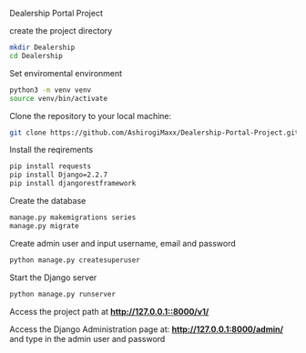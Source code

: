 Dealership Portal Project

create the project directory 

```bash
mkdir Dealership
cd Dealership
```

Set enviromental environment 

```bash
python3 -m venv venv
source venv/bin/activate
```

Clone the repository to your local machine:
```bash
git clone https://github.com/AshirogiMaxx/Dealership-Portal-Project.git
```

Install the reqirements 
```bash
pip install requests
pip install Django=2.2.7
pip install djangorestframework
```

Create the database
```bash
manage.py makemigrations series
manage.py migrate  
```

Create admin user and input username, email and password
```bash
python manage.py createsuperuser
```

Start the Django server
```bash
python manage.py runserver
```

Access the project path at **http://127.0.0.1::8000/v1/**

Access the Django Administration page at: **http://127.0.0.1:8000/admin/** and type in the admin user and password


